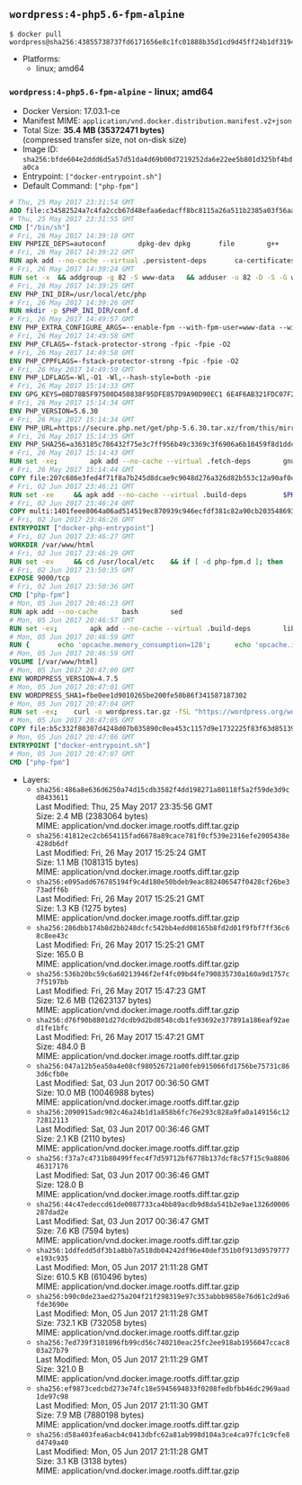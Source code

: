 ## `wordpress:4-php5.6-fpm-alpine`

```console
$ docker pull wordpress@sha256:43855738737fd6171656e8c1fc01888b35d1cd9d45ff24b1df31940514e163f8
```

-	Platforms:
	-	linux; amd64

### `wordpress:4-php5.6-fpm-alpine` - linux; amd64

-	Docker Version: 17.03.1-ce
-	Manifest MIME: `application/vnd.docker.distribution.manifest.v2+json`
-	Total Size: **35.4 MB (35372471 bytes)**  
	(compressed transfer size, not on-disk size)
-	Image ID: `sha256:bfde604e2ddd6d5a57d51da4d69b00d7219252da6e22ee5b801d325bf4bda0ca`
-	Entrypoint: `["docker-entrypoint.sh"]`
-	Default Command: `["php-fpm"]`

```dockerfile
# Thu, 25 May 2017 23:31:54 GMT
ADD file:c34582524a7c4fa2ccb67d48efaa6edacff8bc8115a26a511b2385a03f56aa8e in / 
# Thu, 25 May 2017 23:31:55 GMT
CMD ["/bin/sh"]
# Fri, 26 May 2017 14:39:18 GMT
ENV PHPIZE_DEPS=autoconf 		dpkg-dev dpkg 		file 		g++ 		gcc 		libc-dev 		make 		pcre-dev 		pkgconf 		re2c
# Fri, 26 May 2017 14:39:22 GMT
RUN apk add --no-cache --virtual .persistent-deps 		ca-certificates 		curl 		tar 		xz
# Fri, 26 May 2017 14:39:24 GMT
RUN set -x 	&& addgroup -g 82 -S www-data 	&& adduser -u 82 -D -S -G www-data www-data
# Fri, 26 May 2017 14:39:25 GMT
ENV PHP_INI_DIR=/usr/local/etc/php
# Fri, 26 May 2017 14:39:26 GMT
RUN mkdir -p $PHP_INI_DIR/conf.d
# Fri, 26 May 2017 14:49:57 GMT
ENV PHP_EXTRA_CONFIGURE_ARGS=--enable-fpm --with-fpm-user=www-data --with-fpm-group=www-data
# Fri, 26 May 2017 14:49:58 GMT
ENV PHP_CFLAGS=-fstack-protector-strong -fpic -fpie -O2
# Fri, 26 May 2017 14:49:58 GMT
ENV PHP_CPPFLAGS=-fstack-protector-strong -fpic -fpie -O2
# Fri, 26 May 2017 14:49:59 GMT
ENV PHP_LDFLAGS=-Wl,-O1 -Wl,--hash-style=both -pie
# Fri, 26 May 2017 15:14:33 GMT
ENV GPG_KEYS=0BD78B5F97500D450838F95DFE857D9A90D90EC1 6E4F6AB321FDC07F2C332E3AC2BF0BC433CFC8B3
# Fri, 26 May 2017 15:14:34 GMT
ENV PHP_VERSION=5.6.30
# Fri, 26 May 2017 15:14:34 GMT
ENV PHP_URL=https://secure.php.net/get/php-5.6.30.tar.xz/from/this/mirror PHP_ASC_URL=https://secure.php.net/get/php-5.6.30.tar.xz.asc/from/this/mirror
# Fri, 26 May 2017 15:14:35 GMT
ENV PHP_SHA256=a363185c786432f75e3c7ff956b49c3369c3f6906a6b10459f8d1ddc22f70805 PHP_MD5=68753955a8964ae49064c6424f81eb3e
# Fri, 26 May 2017 15:14:43 GMT
RUN set -xe; 		apk add --no-cache --virtual .fetch-deps 		gnupg 		openssl 	; 		mkdir -p /usr/src; 	cd /usr/src; 		wget -O php.tar.xz "$PHP_URL"; 		if [ -n "$PHP_SHA256" ]; then 		echo "$PHP_SHA256 *php.tar.xz" | sha256sum -c -; 	fi; 	if [ -n "$PHP_MD5" ]; then 		echo "$PHP_MD5 *php.tar.xz" | md5sum -c -; 	fi; 		if [ -n "$PHP_ASC_URL" ]; then 		wget -O php.tar.xz.asc "$PHP_ASC_URL"; 		export GNUPGHOME="$(mktemp -d)"; 		for key in $GPG_KEYS; do 			gpg --keyserver ha.pool.sks-keyservers.net --recv-keys "$key"; 		done; 		gpg --batch --verify php.tar.xz.asc php.tar.xz; 		rm -r "$GNUPGHOME"; 	fi; 		apk del .fetch-deps
# Fri, 26 May 2017 15:14:44 GMT
COPY file:207c686e3fed4f71f8a7b245d8dcae9c9048d276a326d82b553c12a90af0c0ca in /usr/local/bin/ 
# Fri, 02 Jun 2017 23:46:21 GMT
RUN set -xe 	&& apk add --no-cache --virtual .build-deps 		$PHPIZE_DEPS 		coreutils 		curl-dev 		libedit-dev 		libxml2-dev 		openssl-dev 		sqlite-dev 		&& export CFLAGS="$PHP_CFLAGS" 		CPPFLAGS="$PHP_CPPFLAGS" 		LDFLAGS="$PHP_LDFLAGS" 	&& docker-php-source extract 	&& cd /usr/src/php 	&& gnuArch="$(dpkg-architecture --query DEB_BUILD_GNU_TYPE)" 	&& ./configure 		--build="$gnuArch" 		--with-config-file-path="$PHP_INI_DIR" 		--with-config-file-scan-dir="$PHP_INI_DIR/conf.d" 				--disable-cgi 				--enable-ftp 		--enable-mbstring 		--enable-mysqlnd 				--with-curl 		--with-libedit 		--with-openssl 		--with-zlib 				--with-pcre-regex=/usr 				$PHP_EXTRA_CONFIGURE_ARGS 	&& make -j "$(nproc)" 	&& make install 	&& { find /usr/local/bin /usr/local/sbin -type f -perm +0111 -exec strip --strip-all '{}' + || true; } 	&& make clean 	&& cd / 	&& docker-php-source delete 		&& runDeps="$( 		scanelf --needed --nobanner --recursive /usr/local 			| awk '{ gsub(/,/, "\nso:", $2); print "so:" $2 }' 			| sort -u 			| xargs -r apk info --installed 			| sort -u 	)" 	&& apk add --no-cache --virtual .php-rundeps $runDeps 		&& apk del .build-deps 		&& pecl update-channels 	&& rm -rf /tmp/pear ~/.pearrc
# Fri, 02 Jun 2017 23:46:24 GMT
COPY multi:1401feee8064a06ad514519ec870939c946ecfdf381c82a90cb2035486938ee9 in /usr/local/bin/ 
# Fri, 02 Jun 2017 23:46:26 GMT
ENTRYPOINT ["docker-php-entrypoint"]
# Fri, 02 Jun 2017 23:46:27 GMT
WORKDIR /var/www/html
# Fri, 02 Jun 2017 23:46:29 GMT
RUN set -ex 	&& cd /usr/local/etc 	&& if [ -d php-fpm.d ]; then 		sed 's!=NONE/!=!g' php-fpm.conf.default | tee php-fpm.conf > /dev/null; 		cp php-fpm.d/www.conf.default php-fpm.d/www.conf; 	else 		mkdir php-fpm.d; 		cp php-fpm.conf.default php-fpm.d/www.conf; 		{ 			echo '[global]'; 			echo 'include=etc/php-fpm.d/*.conf'; 		} | tee php-fpm.conf; 	fi 	&& { 		echo '[global]'; 		echo 'error_log = /proc/self/fd/2'; 		echo; 		echo '[www]'; 		echo '; if we send this to /proc/self/fd/1, it never appears'; 		echo 'access.log = /proc/self/fd/2'; 		echo; 		echo 'clear_env = no'; 		echo; 		echo '; Ensure worker stdout and stderr are sent to the main error log.'; 		echo 'catch_workers_output = yes'; 	} | tee php-fpm.d/docker.conf 	&& { 		echo '[global]'; 		echo 'daemonize = no'; 		echo; 		echo '[www]'; 		echo 'listen = [::]:9000'; 	} | tee php-fpm.d/zz-docker.conf
# Fri, 02 Jun 2017 23:50:35 GMT
EXPOSE 9000/tcp
# Fri, 02 Jun 2017 23:50:36 GMT
CMD ["php-fpm"]
# Mon, 05 Jun 2017 20:46:23 GMT
RUN apk add --no-cache 		bash 		sed
# Mon, 05 Jun 2017 20:46:57 GMT
RUN set -ex; 		apk add --no-cache --virtual .build-deps 		libjpeg-turbo-dev 		libpng-dev 	; 		docker-php-ext-configure gd --with-png-dir=/usr --with-jpeg-dir=/usr; 	docker-php-ext-install gd mysqli opcache; 		runDeps="$( 		scanelf --needed --nobanner --recursive 			/usr/local/lib/php/extensions 			| awk '{ gsub(/,/, "\nso:", $2); print "so:" $2 }' 			| sort -u 			| xargs -r apk info --installed 			| sort -u 	)"; 	apk add --virtual .wordpress-phpexts-rundeps $runDeps; 	apk del .build-deps
# Mon, 05 Jun 2017 20:46:59 GMT
RUN { 		echo 'opcache.memory_consumption=128'; 		echo 'opcache.interned_strings_buffer=8'; 		echo 'opcache.max_accelerated_files=4000'; 		echo 'opcache.revalidate_freq=2'; 		echo 'opcache.fast_shutdown=1'; 		echo 'opcache.enable_cli=1'; 	} > /usr/local/etc/php/conf.d/opcache-recommended.ini
# Mon, 05 Jun 2017 20:46:59 GMT
VOLUME [/var/www/html]
# Mon, 05 Jun 2017 20:47:00 GMT
ENV WORDPRESS_VERSION=4.7.5
# Mon, 05 Jun 2017 20:47:01 GMT
ENV WORDPRESS_SHA1=fbe0ee1d9010265be200fe50b86f341587187302
# Mon, 05 Jun 2017 20:47:04 GMT
RUN set -ex; 	curl -o wordpress.tar.gz -fSL "https://wordpress.org/wordpress-${WORDPRESS_VERSION}.tar.gz"; 	echo "$WORDPRESS_SHA1 *wordpress.tar.gz" | sha1sum -c -; 	tar -xzf wordpress.tar.gz -C /usr/src/; 	rm wordpress.tar.gz; 	chown -R www-data:www-data /usr/src/wordpress
# Mon, 05 Jun 2017 20:47:05 GMT
COPY file:b5c332f80307d4248d07b035890c0ea453c1157d9e1732225f83f63d851392b5 in /usr/local/bin/ 
# Mon, 05 Jun 2017 20:47:06 GMT
ENTRYPOINT ["docker-entrypoint.sh"]
# Mon, 05 Jun 2017 20:47:07 GMT
CMD ["php-fpm"]
```

-	Layers:
	-	`sha256:486a8e636d6250a74d15cdb3582f4dd198271a80118f5a2f59de3d9cd8433611`  
		Last Modified: Thu, 25 May 2017 23:35:56 GMT  
		Size: 2.4 MB (2383064 bytes)  
		MIME: application/vnd.docker.image.rootfs.diff.tar.gzip
	-	`sha256:41812ec2cb654115fad6678a89cace781f0cf539e2316efe2005438e428db6df`  
		Last Modified: Fri, 26 May 2017 15:25:24 GMT  
		Size: 1.1 MB (1081315 bytes)  
		MIME: application/vnd.docker.image.rootfs.diff.tar.gzip
	-	`sha256:e095add676785194f9c4d180e50bdeb9eac882406547f0428cf26be373adff6b`  
		Last Modified: Fri, 26 May 2017 15:25:21 GMT  
		Size: 1.3 KB (1275 bytes)  
		MIME: application/vnd.docker.image.rootfs.diff.tar.gzip
	-	`sha256:286dbb174b8d2bb248dcfc542bb4edd08165b8fd2d01f9fbf7ff36c68c8ee43c`  
		Last Modified: Fri, 26 May 2017 15:25:21 GMT  
		Size: 165.0 B  
		MIME: application/vnd.docker.image.rootfs.diff.tar.gzip
	-	`sha256:536b20bc59c6a60213946f2ef4fc09bd4fe790835730a160a9d1757c7f5197bb`  
		Last Modified: Fri, 26 May 2017 15:47:23 GMT  
		Size: 12.6 MB (12623137 bytes)  
		MIME: application/vnd.docker.image.rootfs.diff.tar.gzip
	-	`sha256:d76f90b8801d27dcdb9d2bd8548cdb1fe93692e377891a186eaf92aed1fe1bfc`  
		Last Modified: Fri, 26 May 2017 15:47:21 GMT  
		Size: 484.0 B  
		MIME: application/vnd.docker.image.rootfs.diff.tar.gzip
	-	`sha256:047a12b5ea50a4e08cf980526721a00feb915066fd1756be75731c863d6cfb0e`  
		Last Modified: Sat, 03 Jun 2017 00:36:50 GMT  
		Size: 10.0 MB (10046988 bytes)  
		MIME: application/vnd.docker.image.rootfs.diff.tar.gzip
	-	`sha256:2090915adc902c46a24b1d1a858b6fc76e293c828a9fa0a149156c1272812113`  
		Last Modified: Sat, 03 Jun 2017 00:36:46 GMT  
		Size: 2.1 KB (2110 bytes)  
		MIME: application/vnd.docker.image.rootfs.diff.tar.gzip
	-	`sha256:f37a7c4731b80499ffec4f7d59712bf6778b137dcf8c57f15c9a880646317176`  
		Last Modified: Sat, 03 Jun 2017 00:36:46 GMT  
		Size: 128.0 B  
		MIME: application/vnd.docker.image.rootfs.diff.tar.gzip
	-	`sha256:44c47edeccd61de0087733ca4bb89acdb9d8da541b2e9ae1326d0006287dad2e`  
		Last Modified: Sat, 03 Jun 2017 00:36:47 GMT  
		Size: 7.6 KB (7594 bytes)  
		MIME: application/vnd.docker.image.rootfs.diff.tar.gzip
	-	`sha256:1ddfedd5df3b1a8bb7a518db04242df96e40def351b0f913d9579777e193c935`  
		Last Modified: Mon, 05 Jun 2017 21:11:28 GMT  
		Size: 610.5 KB (610496 bytes)  
		MIME: application/vnd.docker.image.rootfs.diff.tar.gzip
	-	`sha256:b90c0de23aed275a204f21f298319e97c353abbb9858e76d61c2d9a6fde3690e`  
		Last Modified: Mon, 05 Jun 2017 21:11:28 GMT  
		Size: 732.1 KB (732058 bytes)  
		MIME: application/vnd.docker.image.rootfs.diff.tar.gzip
	-	`sha256:7ed739f3101896fb99cd56c740210eac25fc2ee918ab1956047ccac803a27b79`  
		Last Modified: Mon, 05 Jun 2017 21:11:29 GMT  
		Size: 321.0 B  
		MIME: application/vnd.docker.image.rootfs.diff.tar.gzip
	-	`sha256:ef9873cedcbd273e74fc18e5945694833f0208fedbfbb46dc2969aad1de97c98`  
		Last Modified: Mon, 05 Jun 2017 21:11:30 GMT  
		Size: 7.9 MB (7880198 bytes)  
		MIME: application/vnd.docker.image.rootfs.diff.tar.gzip
	-	`sha256:d58a403fea6acb4c0413dbfc62a81ab998d104a3ce4ca97fc1c9cfe8d4749a40`  
		Last Modified: Mon, 05 Jun 2017 21:11:28 GMT  
		Size: 3.1 KB (3138 bytes)  
		MIME: application/vnd.docker.image.rootfs.diff.tar.gzip
